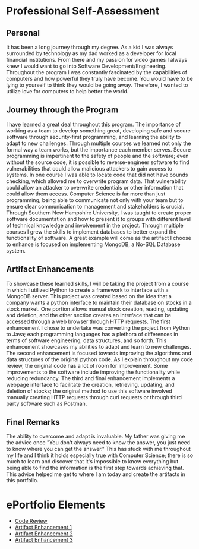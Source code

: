 # Professional Self-Assessment

## Personal 
It has been a long journey through my degree. As a kid I was always surrounded by technology as my dad worked as a developer for local financial institutions. From there and my passion for video games I always knew I would want to go into Software Development/Engineering. Throughout the program I was constantly fascinated by the capabilities of computers and how powerful they truly have become. You would have to be lying to yourself to think they would be going away. Therefore, I wanted to utilize love for computers to help better the world.

## Journey through the Program
I have learned a great deal throughout this program. The importance of working as a team to develop something great, developing safe and secure software through security-first programming, and learning the ability to adapt to new challenges. Through multiple courses we learned not only the formal way a team works, but the importance each member serves. Secure programming is impertinent to the safety of people and the software; even without the source code, it is possible to reverse-engineer software to find vulnerabilities that could allow malicious attackers to gain access to systems. In one course I was able to locate code that did not have bounds checking, which allowed me to overwrite program data. That vulnerability could allow an attacker to overwrite credentials or other information that could allow them access. Computer Science is far more than just programming, being able to communicate not only with your team but to ensure clear communication to management and stakeholders is crucial. Through Southern New Hampshire University, I was taught to create proper software documentation and how to present it to groups with different level of technical knowledge and involvement in the project. Through multiple courses I grew the skills to implement databases to better expand the functionality of software. A great example will come as the artifact I choose to enhance is focused on implementing MongoDB, a No-SQL Database system.

## Artifact Enhancements
To showcase these learned skills, I will be taking the project from a course in which I utilized Python to create a framework to interface with a MongoDB server. This project was created based on the idea that a company wants a python interface to maintain their database on stocks in a stock market. One portion allows manual stock creation, reading, updating and deletion, and the other section creates an interface that can be accessed through a web browser through HTTP requests. The first enhancement I chose to undertake was converting the project from Python to Java; each programming languages has a plethora of differences in terms of software engineering, data structures, and so forth. This enhancement showcases my abilities to adapt and learn to new challenges. The second enhancement is focused towards improving the algorithms and data structures of the original python code. As I explain throughout my code review, the original code has a lot of room for improvement. Some improvements to the software include improving the functionality while reducing redundancy. The third and final enhancement implements a webpage interface to facilitate the creation, retrieving, updating, and deletion of stocks; the original method to use this software involved manually creating HTTP requests through curl requests or through third party software such as Postman.

## Final Remarks
The ability to overcome and adapt is invaluable. My father was giving me the advice once "You don't always need to know the answer, you just need to know where you can get the answer." This has stuck with me throughout my life and I think it holds especially true with Computer Science; there is so much to learn and discover that it's impossible to know everything but being able to find the information is the first step towards achieving that. This advice helped me get to where I am today and create the artifacts in this portfolio.

# ePortfolio Elements
- [Code Review](https://youtu.be/ApvjrFq6wMU)
- [Artifact Enhancement 1](enhancement_1/enhancement1.md)
- [Artifact Enhancement 2](enhancement_2/enhancement2.md)
- [Artifact Enhancement 3](enhancement_3/enhancement3.md)
